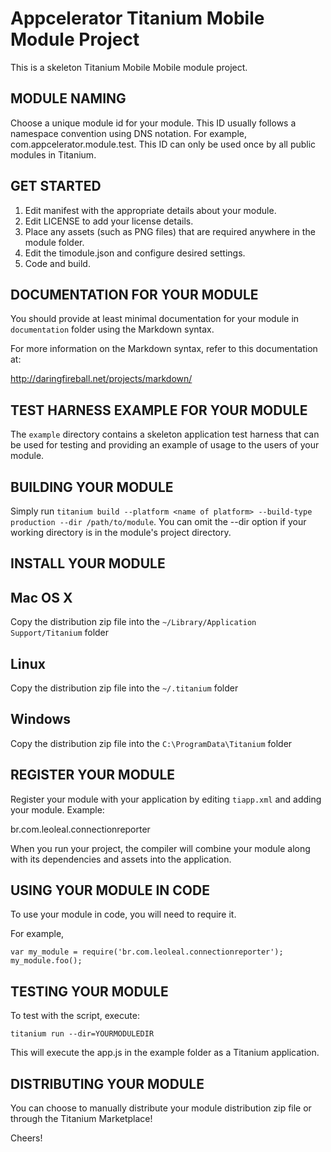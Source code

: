Appcelerator Titanium Mobile Module Project
===========================================

This is a skeleton Titanium Mobile Mobile module project.


MODULE NAMING
-------------

Choose a unique module id for your module.  This ID usually follows a namespace
convention using DNS notation.  For example, com.appcelerator.module.test.  This
ID can only be used once by all public modules in Titanium.


GET STARTED
------------

1. Edit manifest with the appropriate details about your module.
2. Edit LICENSE to add your license details.
3. Place any assets (such as PNG files) that are required anywhere in the module folder.
4. Edit the timodule.json and configure desired settings.
5. Code and build.


DOCUMENTATION FOR YOUR MODULE
-----------------------------

You should provide at least minimal documentation for your module in `documentation` folder using the Markdown syntax.

For more information on the Markdown syntax, refer to this documentation at:

<http://daringfireball.net/projects/markdown/>


TEST HARNESS EXAMPLE FOR YOUR MODULE
------------------------------------

The `example` directory contains a skeleton application test harness that can be
used for testing and providing an example of usage to the users of your module.


BUILDING YOUR MODULE
--------------------

Simply run `titanium build --platform <name of platform> --build-type production --dir /path/to/module`.
You can omit the --dir option if your working directory is in the module's project directory.


INSTALL YOUR MODULE
-------------------

Mac OS X
--------
Copy the distribution zip file into the `~/Library/Application Support/Titanium` folder

Linux
-----
Copy the distribution zip file into the `~/.titanium` folder

Windows
-------
Copy the distribution zip file into the `C:\ProgramData\Titanium` folder


REGISTER YOUR MODULE
--------------------

Register your module with your application by editing `tiapp.xml` and adding your module.
Example:

<modules>
	<module version="0.1">br.com.leoleal.connectionreporter</module>
</modules>

When you run your project, the compiler will combine your module along with its dependencies
and assets into the application.


USING YOUR MODULE IN CODE
-------------------------

To use your module in code, you will need to require it.

For example,

	var my_module = require('br.com.leoleal.connectionreporter');
	my_module.foo();


TESTING YOUR MODULE
-------------------

To test with the script, execute:

	titanium run --dir=YOURMODULEDIR

This will execute the app.js in the example folder as a Titanium application.


DISTRIBUTING YOUR MODULE
-------------------------

You can choose to manually distribute your module distribution zip file or through the Titanium Marketplace!


Cheers!
